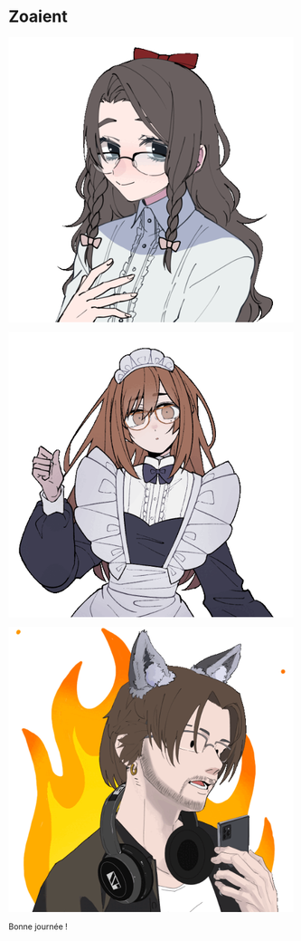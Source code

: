 # Zoaient 

<p align="center">
  <img src="katharine_normal.gif"  width="600"/>
</p>

<p align="center">
  <img src="ivy_surprise.gif"  width="600"/>
</p>

<p align="center">
  <img src="arthur_surpris.gif"  width="600"/>
</p>
    

Bonne journée ! 
